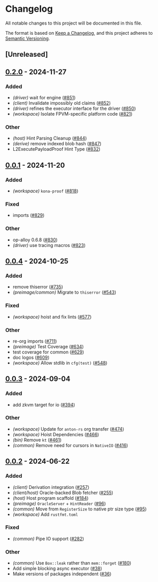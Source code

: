 # Changelog
All notable changes to this project will be documented in this file.

The format is based on [Keep a Changelog](https://keepachangelog.com/en/1.0.0/),
and this project adheres to [Semantic Versioning](https://semver.org/spec/v2.0.0.html).

## [Unreleased]

## [0.2.0](https://github.com/mattsse/kona/compare/kona-proof-v0.1.0...kona-proof-v0.2.0) - 2024-11-27

### Added

- *(driver)* wait for engine ([#851](https://github.com/mattsse/kona/pull/851))
- *(client)* Invalidate impossibly old claims ([#852](https://github.com/mattsse/kona/pull/852))
- *(driver)* refines the executor interface for the driver ([#850](https://github.com/mattsse/kona/pull/850))
- *(workspace)* Isolate FPVM-specific platform code ([#821](https://github.com/mattsse/kona/pull/821))

### Other

- *(host)* Hint Parsing Cleanup ([#844](https://github.com/mattsse/kona/pull/844))
- *(derive)* remove indexed blob hash ([#847](https://github.com/mattsse/kona/pull/847))
- L2ExecutePayloadProof Hint Type ([#832](https://github.com/mattsse/kona/pull/832))

## [0.0.1](https://github.com/anton-rs/kona/releases/tag/kona-proof-v0.0.1) - 2024-11-20

### Added

- *(workspace)* `kona-proof` ([#818](https://github.com/anton-rs/kona/pull/818))

### Fixed

- imports ([#829](https://github.com/anton-rs/kona/pull/829))

### Other

- op-alloy 0.6.8 ([#830](https://github.com/anton-rs/kona/pull/830))
- *(driver)* use tracing macros ([#823](https://github.com/anton-rs/kona/pull/823))

## [0.0.4](https://github.com/anton-rs/kona/compare/kona-common-v0.0.3...kona-common-v0.0.4) - 2024-10-25

### Added

- remove thiserror ([#735](https://github.com/anton-rs/kona/pull/735))
- *(preimage/common)* Migrate to `thiserror` ([#543](https://github.com/anton-rs/kona/pull/543))

### Fixed

- *(workspace)* hoist and fix lints ([#577](https://github.com/anton-rs/kona/pull/577))

### Other

- re-org imports ([#711](https://github.com/anton-rs/kona/pull/711))
- *(preimage)* Test Coverage ([#634](https://github.com/anton-rs/kona/pull/634))
- test coverage for common ([#629](https://github.com/anton-rs/kona/pull/629))
- doc logos ([#609](https://github.com/anton-rs/kona/pull/609))
- *(workspace)* Allow stdlib in `cfg(test)` ([#548](https://github.com/anton-rs/kona/pull/548))

## [0.0.3](https://github.com/anton-rs/kona/compare/kona-common-v0.0.2...kona-common-v0.0.3) - 2024-09-04

### Added
- add zkvm target for io ([#394](https://github.com/anton-rs/kona/pull/394))

### Other
- *(workspace)* Update for `anton-rs` org transfer ([#474](https://github.com/anton-rs/kona/pull/474))
- *(workspace)* Hoist Dependencies ([#466](https://github.com/anton-rs/kona/pull/466))
- *(bin)* Remove `kt` ([#461](https://github.com/anton-rs/kona/pull/461))
- *(common)* Remove need for cursors in `NativeIO` ([#416](https://github.com/anton-rs/kona/pull/416))

## [0.0.2](https://github.com/anton-rs/kona/compare/kona-common-v0.0.1...kona-common-v0.0.2) - 2024-06-22

### Added
- *(client)* Derivation integration ([#257](https://github.com/anton-rs/kona/pull/257))
- *(client/host)* Oracle-backed Blob fetcher ([#255](https://github.com/anton-rs/kona/pull/255))
- *(host)* Host program scaffold ([#184](https://github.com/anton-rs/kona/pull/184))
- *(preimage)* `OracleServer` + `HintReader` ([#96](https://github.com/anton-rs/kona/pull/96))
- *(common)* Move from `RegisterSize` to native ptr size type ([#95](https://github.com/anton-rs/kona/pull/95))
- *(workspace)* Add `rustfmt.toml`

### Fixed
- *(common)* Pipe IO support ([#282](https://github.com/anton-rs/kona/pull/282))

### Other
- *(common)* Use `Box::leak` rather than `mem::forget` ([#180](https://github.com/anton-rs/kona/pull/180))
- Add simple blocking async executor ([#38](https://github.com/anton-rs/kona/pull/38))
- Make versions of packages independent ([#36](https://github.com/anton-rs/kona/pull/36))
